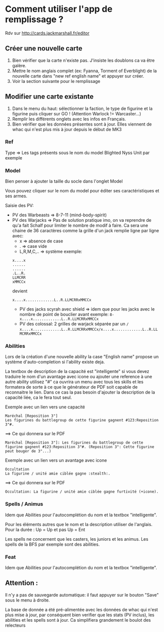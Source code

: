 # Comment utiliser l'app de remplissage ?
Rdv sur http://cards.jackmarshall.fr/editor

## Créer une nouvelle carte
1. Bien vérifier que la carte n'existe pas. J'insiste les doublons ca va être galère.
2. Mettre le nom anglais complet (ex: Fyanna, Torment of Everblight) de la nouvelle carte dans "new ref english name" et appuyer sur créer.
3. Voir la section suivante pour le remplissage

## Modifier une carte existante
1. Dans le menu du haut: sélectionner la faction, le type de figurine et la figurine puis cliquer sur GO ! (Attention Warlock != Warcaster...)
2. Remplir les différents onglets avec les infos en Français.
3.  Bien vérifier que les données présentes sont à jour. Elles viennent de whac qui n'est plus mis à jour depuis le début de MK3

### Ref
Type => Les tags présents sous le nom du model Blighted Nyss Unit par exemple

### Model
Bien penser à ajouter la taille du socle dans l'onglet Model

Vous pouvez cliquer sur le nom du model pour éditer ses caractéristiques et ses armes.

Saisie des PV:
- PV des Warbeasts => 8-7-11 (mind-body-spirit)
- PV des Warjacks => Pas de solution pratique imo, on va reprendre de qu'a fait Schalf pour limiter le nombre de modif à faire.
Ca sera une chaine de 36 caractères comme la grille d'un jack remplie ligne par ligne avec:
	- x => absence de case
	- . => case vide
	- L,R,M,C,.. => système
	exemple:
	```
	x....x
	......
	......
	.L..R.
	LLMCRR
	xMMCCx
	```
	devient
	```
	x....x.............L..R.LLMCRRxMMCCx
	```
	- PV des jacks scyrah avec shield => idem que pour les jacks avec le nombre de point de bouclier avant exemple: `8-x....x.............L..R.LLMCRRxMMCCx`
	- PV des colossal: 2 grilles de warjack séparée par un `/`
	`x....x.............L..R.LLMCRRxMMCCx/x....x.............L..R.LLMCRRxMMCCx`

### Abilities
Lors de la création d'une nouvelle ability la case "English name" propose un système d'auto-completion si l'ability existe deja.

La textbox de description de la capacité est "intelligente" si vous devez traduire le nom d'un avantage avec icone ou ajouter une reference à une autre ability utilisez "#" ca ouvrira un menu avec tous les skills et les formatera de sorte à ce que le générateur de PDF soit capable de reconnaitre le lien. Dans ce cas la pas besoin d'ajouter la description de la capacité liée, ca le fera tout seul.

Exemple avec un lien vers une capacité
```
Maréchal [Reposition 3"]
Les figurines du battlegroup de cette figurine gagnent #123:Reposition 3"#.
```
==> Ce qui donnera sur le PDF
```
Maréchal [Reposition 3"]: Les figurines du battlegroup de cette figurine gagnent #123:Reposition 3"#. (Reposition 3": Cette figurine peut bouger de 3"...)
```

Exemple avec un lien vers un avantage avec icone
```
Occultation
La figurine / unité amie ciblée gagne :stealth:.
```
==> Ce qui donnera sur le PDF
```
Occultation: La figurine / unité amie ciblée gagne furtivité (+icone).
```

### Spells / Animus
Idem que Abilities pour l'autocomplétion du nom et la textbox "intelligente".

Pour les éléments autres que le nom et la description utiliser de l'anglais. Pour la durée : Up = Up et pas Up = Ent

Les spells ne concernent que les casters, les juniors et les animus. Les spells de la BFS par exemple sont des abilities.

### Feat
Idem que Abilities pour l'autocomplétion du nom et la textbox "intelligente".

## Attention :
Il n'y a pas de sauvegarde automatique: il faut appuyer sur le bouton "Save" sous le menu à droite.

La base de donnée a été pré-alimentée avec les données de whac qui n'est plus mise à jour, par conséquent bien verifier que les stats (PV inclus), les abilities et les spells sont à jour. Ca simplifiera grandement le boulot des relecteurs

